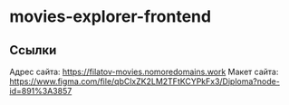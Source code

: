 # movies-explorer-frontend

## Ссылки

Адрес сайта: https://filatov-movies.nomoredomains.work
Макет сайта: https://www.figma.com/file/qbClxZK2LM2TFtKCYPkFx3/Diploma?node-id=891%3A3857
